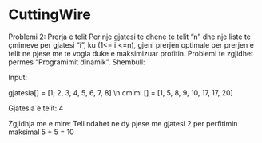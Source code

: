 # CuttingWire
Problemi 2: Prerja e telit
Per nje gjatesi te dhene te telit “n” dhe nje liste te çmimeve per gjatesi “i”, ku (1<= i <=n), gjeni prerjen
optimale per prerjen e telit ne pjese me te vogla duke e maksimizuar profitin.
Problemi te zgjidhet permes “Programimit dinamik”.
Shembull:

Input:

gjatesia[] = [1, 2, 3, 4, 5, 6, 7, 8] \n
cmimi [] = [1, 5, 8, 9, 10, 17, 17, 20]

Gjatesia e telit: 4

Zgjidhja me e mire: Teli ndahet ne dy pjese me gjatesi 2 per perfitimin maksimal 5 + 5 = 10
